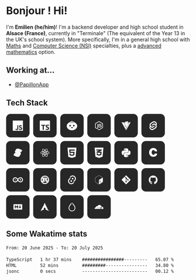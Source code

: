 # Bonjour ! Hi!
I'm **Emilien (he/him)**! I'm a backend developer and high school student in **Alsace (France)**, currently in "Terminale" (The equivalent of the Year 13 in the UK's school system). More specifically, I'm in a general high school with [Maths](https://www.letudiant.fr/lycee/specialites-bac-general/article/presentation-et-programme-de-la-specialite-mathematiques-en-classe-de-premiere.html) and [Computer Science (NSI)](https://www.letudiant.fr/lycee/specialites-bac-general/article/la-specialite-nsi-en-un-clin-d-oeil.html) specialties, plus a [advanced mathematics](https://www.letudiant.fr/lycee/specialites-bac-general/article/maths-expertes-une-option-indispensable-pour-integrer-une-ecole-dingenieurs.html) option.

## Working at...
- [@PapillonApp](https://github.com/PapillonApp)

## Tech Stack
<div style="display: flex; flex-direction: row; flex-wrap: wrap; gap: 10px;">
    <img src="./icons/javascript.png" />
    <img src="./icons/typescript.png" />
    <img src="./icons/bun.png" />
    <img src="./icons/nodejs.png" />
    <img src="./icons/vite.png" />
    <img src="./icons/svelte.png" />
    <img src="./icons/solid.png" />
    <img src="./icons/react.png" />
    <img src="./icons/html.png" />
    <img src="./icons/css.png" />
    <img src="./icons/python.png" />
    <img src="./icons/c.png" />
    <img src="./icons/arduino.png" />
    <img src="./icons/rust.png" />
    <img src="./icons/tauri.png" />
    <img src="./icons/shell.png" />
    <img src="./icons/git.png" />
    <img src="./icons/github.png" />
    <img src="./icons/markdown.png" />
    <img src="./icons/arch.png" />
    <img src="./icons/hyprland.png" />
    <img src="./icons/cloudflare.png" />
</div>

## Some Wakatime stats
<!--START_SECTION:waka-->

```plain
From: 20 June 2025 - To: 20 July 2025

TypeScript   1 hr 37 mins    ################---------   65.07 %
HTML         52 mins         #########----------------   34.80 %
jsonc        0 secs          -------------------------   00.12 %
```

<!--END_SECTION:waka-->
